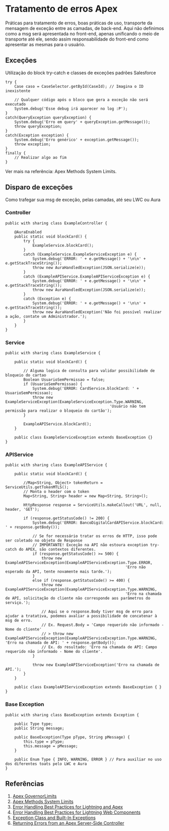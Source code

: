 # Tratamento de erros Apex

Práticas para tratamento de erros, boas práticas de uso, transporte da mensagem de exceção entre as camadas, de back-end. Aqui não definimos como a msg será apresentada no front-end, apenas unificando o meio de transporte até ele, sendo assim responsabilidade do front-end como apresentar as mesmas para o usuário.

## Exceções

Utilização do block try-catch e classes de exceções padrões Salesforce

```
try {
    Case caso = CaseSelector.getById(CaseId); // Imagina o ID inexistente
 
    // Qualquer código após o bloco que gera a exceção não será executado
    System.debug('Esse debug irá aparecer no log :P');
}
catch(QueryException queryException) {
    System.debug('Erro em query' + queryException.getMessage());
    throw queryException;
}
catch(Exception exception) {
    System.debug('Erro genérico' + exception.getMessage());
    throw exception;
}
finally {
    // Realizar algo ao fim
}
```

Ver mais na referência: Apex Methods System Limits.

## Disparo de exceções

Como trafegar sua msg de exceção, pelas camadas, até seu LWC ou Aura &#x20;

### Controller

```
public with sharing class ExampleController {
 
    @AuraEnabled
    public static void blockCard() {
        try {
            ExampleService.blockCard();
        }
        catch (ExampleService.ExampleServiceException e) {
            System.debug('ERROR: ' + e.getMessage() + '\n\n' + e.getStackTraceString());
            throw new AuraHandledException(JSON.serialize(e));
        }
        catch (ExampleAPIService.ExampleAPIServiceException e) {
            System.debug('ERROR: ' + e.getMessage() + '\n\n' + e.getStackTraceString());
            throw new AuraHandledException(JSON.serialize(e));
        }
        catch (Exception e) {
            System.debug('ERROR: ' + e.getMessage() + '\n\n' + e.getStackTraceString());
            throw new AuraHandledException('Não foi possível realizar a ação, contate um Administrador.');
        }
    }
}
```

### Service

```
public with sharing class ExampleService {
     
    public static void blockCard() {
 
        // Alguma logica de consulta para validar possibilidade de bloqueio do cartao
        Boolean UsuarioSemPermissao = false;
        if (UsuarioSemPermissao) {
            System.debug('ERROR: CardService.blockCard: ' + UsuarioSemPermissao);
            throw new ExampleServiceException(ExampleServiceException.Type.WARNING,
                                              'Usuário não tem permissão para realizar o bloqueio do cartão');
        }
         
        ExampleAPIService.blockCard();
    }
     
    public class ExampleServiceException extends BaseException {}
}
```

### APIService

```
public with sharing class ExampleAPIService {
 
    public static void blockCard() {
 
        //Map<String, Object> tokenReturn = ServiceUtils.getTokenMTLS();
        // Monta o header com o token
        Map<String, String> header = new Map<String, String>();
 
        HttpResponse response = ServiceUtils.makeCallout('URL', null, header, 'GET');
 
        if (response.getStatusCode() != 200) {
            System.debug('ERROR: BancoDigitalCardAPIService.blockCard: ' + response.getBody());
             
            // Se for necessário tratar os erros de HTTP, isso pode ser coletado no objeto de Response
            // IMPORTANTE! Exceção na API não estoura exception try-catch do APEX, são contextos diferentes.
            if (response.getStatusCode() >= 500) {
                throw new ExampleAPIServiceException(ExampleAPIServiceException.Type.ERROR, 
                                                     'Erro não esperado da API, tente novamente mais tarde.');
            }
            else if (response.getStatusCode() >= 400) {
                throw new ExampleAPIServiceException(ExampleAPIServiceException.Type.WARNING,
                                                     'Erro na chamada de API, solicitação do cliente não corresponde aos parâmetros do serviço.');
 
                // Aqui se o response.Body tiver msg de erro para ajudar a tratativa, podemos avaliar a possibilidade de concatenar à msg de erro.
                // Ex. Request.Body = 'Campo requerido não informado - Nome do cliente'
                // > throw new ExampleAPIServiceException(ExampleAPIServiceException.Type.WARNING, 'Erro na chamada de API: ' + response.getBody());
                // Ex. do resultado: 'Erro na chamada de API: Campo requerido não informado - Nome do cliente'.
            }
             
            throw new ExampleAPIServiceException('Erro na chamada de API.');
        }
    }
 
    public class ExampleAPIServiceException extends BaseException { }
}
```

### Base Exception

```
public with sharing class BaseException extends Exception {
 
    public Type type;
    public String message;
 
    public BaseException(Type pType, String pMessage) {
        this.type = pType;
        this.message = pMessage;
    }
 
    public Enum Type { INFO, WARNING, ERROR } // Para auxiliar no uso dos diferentes toats pelo LWC e Aura
}
```

## Referências

1. [Apex GovernorLimits](https://developer.salesforce.com/docs/atlas.en-us.apexcode.meta/apexcode/apex_gov_limits.htm)
2. [Apex Methods System Limits](https://developer.salesforce.com/docs/atlas.en-us.apexref.meta/apexref/apex_methods_system_limits.htm)
3. [Error Handling Best Practices for Lightning and Apex](https://developer.salesforce.com/blogs/2017/09/error-handling-best-practices-lightning-apex)
4. [Error Handling Best Practices for Lightning Web Components](https://developer.salesforce.com/blogs/2020/08/error-handling-best-practices-for-lightning-web-components)
5. [Exception Class and Built-In Exceptions](https://developer.salesforce.com/docs/atlas.en-us.apexref.meta/apexref/apex_classes_exception_methods.htm)
6. [Returning Errors from an Apex Server-Side Controller](https://developer.salesforce.com/docs/atlas.en-us.lightning.meta/lightning/controllers_server_apex_custom_errors.htm)
